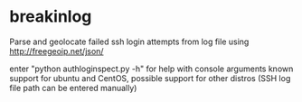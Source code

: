 # breakinlog
Parse and geolocate failed ssh login attempts from log file using http://freegeoip.net/json/

enter "python authloginspect.py -h" for help with console arguments
known support for ubuntu and CentOS, possible support for other distros (SSH log file path can be entered manually)
